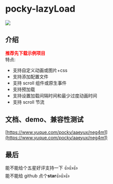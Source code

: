 # pocky-lazyLoad

<img src="https://img.shields.io/badge/version-1.2.2-blue.svg?cacheSeconds=2592000" /><br />

## 介绍

<font color="red">**推荐先下载示例项目**</font><br />
特点:

- 支持自定义动画或图片+css
- 支持添加配置文件
- 支持 scroll 组件或原生事件
- 支持预加载
- 支持设置加载间隔时间和最少过度动画时间
- 支持 scroll 节流

## 文档、demo、兼容性测试

[https://www.yuque.com/pocky/aaeyux/neg4m1](https://www.yuque.com/pocky/aaeyux/neg4m1)

## 最后

能不能给个五星好评支持一下 👍👍👍<br />
能不能给 github 点个**star**👍👍👍
